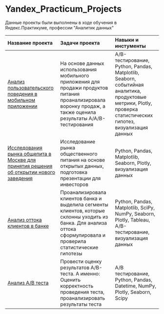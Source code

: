 # Yandex_Practicum_Projects
Данные проекты были выполнены в ходе обучения в Яндекс.Практикуме, профессии "Аналитик данных"

| Название проекта | Задачи проекта | Навыки и инстументы |
| :-------------------- | :--------------------- |:---------------------------|
| [Анализ пользовательского поведения в мобильном приложении](https://github.com/NataliaZhulina/Yandex_Practicum_Projects/blob/6b397f85dc1f9701adef915cc70f0346de81bb26/Analysis%20of%20user%20behavior.ipynb) | На основе данных использования мобильного приложения для продажи продуктов питания проанализировала воронку продаж, а также оценила результаты A/A/B-тестирования | A/B-тестирование, Python, Pandas, Matplotlib, Seaborn, событийная аналитика, продуктовые метрики, Plotly, проверка статистических гипотез, визуализация данных |
| [Исследования рынка общепита в Москве для принятия решения об открытии нового заведения](https://github.com/NataliaZhulina/Yandex_Practicum_Projects/blob/64868b70de8f43eb019c38b5892c5fe4e188687c/market%20research%20of%20catering%20establishments.ipynb) | Исследование рынка общественного питания на основе открытых данных, подготовка презентации для инвесторов | Python, Pandas, Matplotlib, Seaborn, Plotly, визуализация данных |
| [Анализ оттока клиентов в банке](https://github.com/NataliaZhulina/Yandex_Practicum_Projects/blob/e62badf68fe50a0b53bd315f9c3f44aca98a7ec1/bank's%20customers%20churn%20.ipynb) | Проанализировала клиентов банка и выделила сегменты клиентов, которые склонны уходить из банка. Для анализа оттока сформулировала и проверила статистические гипотезы | Python, Pandas, Matplotlib, SciPy, NumPy, Seaborn, Plotly, Tableau, A/B-тестирование, визуализация данных |
| [Анализ A/B теста](https://github.com/NataliaZhulina/Yandex_Practicum_Projects/blob/e2dba9ddef1d9c8dd7f903ff35f13b66ae3ffe98/analysis%20AB%20test%20Zhulina%20N.ipynb) | Провести оценку результатов A/B-теста. А именно: Оценить корректность проведения теста, проанализировать результаты теста | A/B тестирование, Python, Pandas, Datetime, NumPy, Plotly, Seaborn, Scipy |
